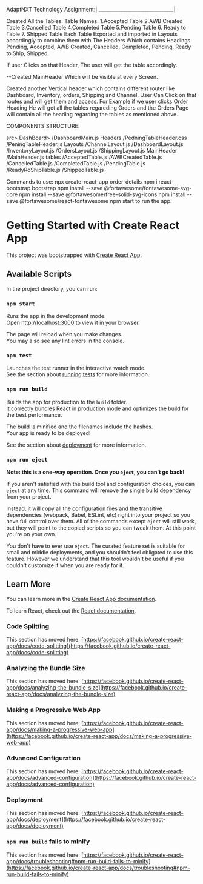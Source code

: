 AdaptNXT Technology Assignment:|
_______________________________|

Created All the Tables:
Table Names:
1.Accepted Table
2.AWB Created Table
3.Cancelled Table
4.Completed Table
5.Pending Table
6. Ready to Table
7. Shipped Table
Each Table Exported and imported in Layouts accordingly to combine them with The Headers Which contains Headings Pending, Accepted, AWB Created, Cancelled, Completed, Pending, Ready to Ship, Shipped.

If user Clicks on that Header, The user will get the table accordingly.

--Created MainHeader Which will be visible at every Screen.

Created another Vertical header which contains different router like Dashboard, Inventory, orders, Shipping and Channel.
User Can Click on that routes and will get them and access. 
For Example if we user clicks Order Heading He will 
get all the tables regareding Orders and the Orders Page will contain all the heading regarding the tables as mentioned above.


COMPONENTS STRUCTURE:

src> DashBoard>
        /DashboardMain.js
     Headers
        /PedningTableHeader.css
        /PeningTableHeader.js
     Layouts
        /ChannelLayout.js
        /DashboardLayout.js
        /InventoryLayout.js
        /OrdersLayout.js
        /ShippingLayout.js
     MainHeader
        /MainHeader.js
     tables
        /AcceptedTable.js
        /AWBCreatedTable.js
        /CancelledTable.js
        /CompletedTable.js
        /PendingTable.js
        /ReadyRoShipTable.js
        /ShippedTable.js


Commands to use:
npx create-react-app order-details
npm i react-bootstrap bootstrap
npm install --save @fortawesome/fontawesome-svg-core
npm install --save @fortawesome/free-solid-svg-icons
npm install --save @fortawesome/react-fontawesome
npm start to run the app.




# Getting Started with Create React App

This project was bootstrapped with [Create React App](https://github.com/facebook/create-react-app).

## Available Scripts

In the project directory, you can run:

### `npm start`

Runs the app in the development mode.\
Open [http://localhost:3000](http://localhost:3000) to view it in your browser.

The page will reload when you make changes.\
You may also see any lint errors in the console.

### `npm test`

Launches the test runner in the interactive watch mode.\
See the section about [running tests](https://facebook.github.io/create-react-app/docs/running-tests) for more information.

### `npm run build`

Builds the app for production to the `build` folder.\
It correctly bundles React in production mode and optimizes the build for the best performance.

The build is minified and the filenames include the hashes.\
Your app is ready to be deployed!

See the section about [deployment](https://facebook.github.io/create-react-app/docs/deployment) for more information.

### `npm run eject`

**Note: this is a one-way operation. Once you `eject`, you can't go back!**

If you aren't satisfied with the build tool and configuration choices, you can `eject` at any time. This command will remove the single build dependency from your project.

Instead, it will copy all the configuration files and the transitive dependencies (webpack, Babel, ESLint, etc) right into your project so you have full control over them. All of the commands except `eject` will still work, but they will point to the copied scripts so you can tweak them. At this point you're on your own.

You don't have to ever use `eject`. The curated feature set is suitable for small and middle deployments, and you shouldn't feel obligated to use this feature. However we understand that this tool wouldn't be useful if you couldn't customize it when you are ready for it.

## Learn More

You can learn more in the [Create React App documentation](https://facebook.github.io/create-react-app/docs/getting-started).

To learn React, check out the [React documentation](https://reactjs.org/).

### Code Splitting

This section has moved here: [https://facebook.github.io/create-react-app/docs/code-splitting](https://facebook.github.io/create-react-app/docs/code-splitting)

### Analyzing the Bundle Size

This section has moved here: [https://facebook.github.io/create-react-app/docs/analyzing-the-bundle-size](https://facebook.github.io/create-react-app/docs/analyzing-the-bundle-size)

### Making a Progressive Web App

This section has moved here: [https://facebook.github.io/create-react-app/docs/making-a-progressive-web-app](https://facebook.github.io/create-react-app/docs/making-a-progressive-web-app)

### Advanced Configuration

This section has moved here: [https://facebook.github.io/create-react-app/docs/advanced-configuration](https://facebook.github.io/create-react-app/docs/advanced-configuration)

### Deployment

This section has moved here: [https://facebook.github.io/create-react-app/docs/deployment](https://facebook.github.io/create-react-app/docs/deployment)

### `npm run build` fails to minify

This section has moved here: [https://facebook.github.io/create-react-app/docs/troubleshooting#npm-run-build-fails-to-minify](https://facebook.github.io/create-react-app/docs/troubleshooting#npm-run-build-fails-to-minify)

